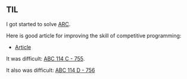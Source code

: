 ## TIL
I got started to solve [ARC](https://kenkoooo.com/atcoder/#/table/yhi).

Here is good article for improving the skill of competitive programming:

* [Article](http://tsutaj.hatenablog.com/entry/2018/10/17/180235)

It was difficult: [ABC 114 C - 755](https://atcoder.jp/contests/abc114/tasks/abc114_c).

It also was difficult: [ABC 114 D - 756](https://atcoder.jp/contests/abc114/tasks/abc114_d)

